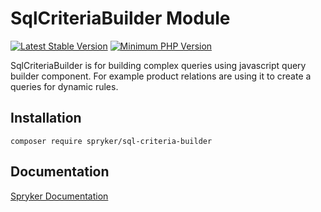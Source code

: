 # SqlCriteriaBuilder Module
[![Latest Stable Version](https://poser.pugx.org/spryker/sql-criteria-builder/v/stable.svg)](https://packagist.org/packages/spryker/sql-criteria-builder)
[![Minimum PHP Version](https://img.shields.io/badge/php-%3E%3D%208.2-8892BF.svg)](https://php.net/)

SqlCriteriaBuilder is for building complex queries using javascript query builder component. For example product relations are using it to create a queries for dynamic rules.

## Installation

```
composer require spryker/sql-criteria-builder
```

## Documentation

[Spryker Documentation](https://github.com/oliwierptak/everon-criteria-builder)
